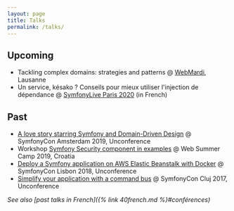 ```yaml
---
layout: page
title: Talks
permalink: /talks/
---
```


## Upcoming

 - Tackling complex domains: strategies and patterns @ [WebMardi](https://www.meetup.com/fr-FR/webmardi/events/271757296/), Lausanne
 - Un service, késako ? Conseils pour mieux utiliser l'injection de dépendance @ [SymfonyLive Paris 2020](https://paris2020.live.symfony.com/) (in French)


## Past

 - [A love story starring Symfony and Domain-Driven Design](https://speakerdeck.com/romaricdrigon/a-love-story-starring-symfony-and-domain-driven-design) @ SymfonyCon Amsterdam 2019, Unconference
 - Workshop [Symfony Security component in examples](https://speakerdeck.com/romaricdrigon/symfony-security-component-in-examples) @ Web Summer Camp 2019, Croatia
 - [Deploy a Symfony application on AWS Elastic Beanstalk with Docker](https://speakerdeck.com/romaricdrigon/deploy-a-symfony-application-on-aws-elastic-beanstalk-with-docker) @ SymfonyCon Lisbon 2018, Unconference
 - [Simplify your application with a command bus](https://speakerdeck.com/romaricdrigon/simplify-your-application-with-a-command-bus) @ SymfonyCon Cluj 2017, Unconference

_See also [past talks in French]({% link 40french.md %}#conférences)_
